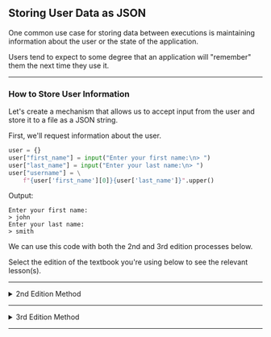 ## Storing User Data as JSON

One common use case for storing data between executions is maintaining
information about the user or the state of the application.

Users tend to expect to some degree that an application will "remember"
them the next time they use it.

---

### How to Store User Information

Let's create a mechanism that allows us to accept input from the user
and store it to a file as a JSON string.

First, we'll request information about the user.

```python
user = {}
user["first_name"] = input("Enter your first name:\n> ")
user["last_name"] = input("Enter your last name:\n> ")
user["username"] = \
    f"{user['first_name'][0]}{user['last_name']}".upper()
```

Output:

```
Enter your first name:
> john
Enter your last name:
> smith
```

We can use this code with both the 2nd and 3rd edition processes below.

Select the edition of the textbook you're using below to see the 
relevant lesson(s).

---

<details>
<summary>2nd Edition Method</summary>

### Remembering a User

Now, we'll store the JSON file containing the user
information we obtained:

```python
import os
import json

ROOT_DIR = os.path.dirname(__file__)
file_name = "user.json"
file_path = os.path.join(ROOT_DIR, "Files", file_name)

with open(file_path, "w") as f:
    json.dump(user, f)
print(f"We'll remember you when you come back, {user['username']}")
```

Output:

```
We'll remember you when you come back, JSMITH
```

Content of `user.json` file:

```
{"first_name": "john", "last_name": "smith", "username": "JSMITH"}
```

---

### Retrieving a Remembered User

To retrieve data from a remembered user, we can create a function that
checks for the JSON file containing the user data and returns the user
data if the file exists.

```python
with open(file_path) as f:
    user = json.load(f)
print(f"Welcome back, {user['username']}")
```

Output:

```
Welcome back, JSMITH
```

</details>

---

<details>
<summary>3rd Edition Method</summary>

### Remembering a User

Now, we'll store the JSON file containing the user
information we obtained:

```python
from relative_paths import get_path
from pathlib import Path
import json

file_name = "user.json"
file_path = get_path(file_name, "Files")

file = Path(file_path)
file.write_text(json.dumps(user))

print(f"We'll remember you when you come back, {user['username']}")
```

Output:

```

We'll remember you when you come back, JSMITH
```

Content of `user.json` file:

```
{"first_name": "john", "last_name": "smith", "username": "JSMITH"}
```

---

### Retrieving a Remembered User

To retrieve data from a remembered user, we can create a function that
checks for the JSON file containing the user data and returns the user
data if the file exists.

```python
user = json.loads(file.read_text())
print(f"Welcome back, {user['username']}")
```

Output:

```
Welcome back, JSMITH
```

</details>

---
